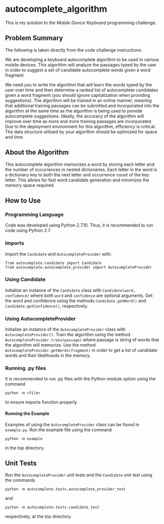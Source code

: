 # autocomplete_algorithm

This is my solution to the _Mobile Device Keyboard_ programming challenge.

## Problem Summary

The following is taken directly from the code challenge instructions:

We are developing a keyboard autocomplete algorithm to be used in various mobile devices. This algorithm will analyze the passages typed by the user in order to suggest a set of candidate autocomplete words given a word fragment.

We need you to write the algorithm that will learn the words typed by the user over time and then determine a ranked list of autocomplete candidates given a word fragment (you should ignore capitalization when providing suggestions). The algorithm will be trained in an online manner, meaning that additional training passages can be submitted and incorporated into the algorithm at the same time as the algorithm is being used to provide autocomplete suggestions. Ideally, the accuracy of the algorithm will improve over time as more and more training passages are incorporated. Due to the deployment environment for this algorithm, efficiency is critical. The data structure utilized by your algorithm should be optimized for space and time.


## About the Algorithm

This autocomplete algorithm memorizes a word by storing each letter and the number of occurrences in nested dictionaries. Each letter in the word is a dictionary key to both the next letter and occurrence count of the key letter. This allows for fast word candidate generation and minimizes the memory space required.


## How to Use

### Programming Language

Code was developed using Python 2.7.10. Thus, it is recommended to run code using Python 2.7. 

### Imports

Import the `Candidate` and `AutocompleteProvider` with:

```
from autocomplete.candidate import Candidate
from autocomplete.autocomplete_provider import AutocompleteProvider
```

### Using Candidate

Initialize an instance of the `Candidate` class with `Candidate(word, confidence)` where both `word` and `confidence` are optional arguments. Get the word and confidence using the methods `Candidate.getWord()` and `Candidate.getConfidence()`, respectively. 

### Using AutocompleteProvider

Initialize an instance of the `AutocompleteProvider` class with `AutocompleteProvider()`. Train the algorithm using the method `AutocompleteProvider.train(passage)` where passage is string of words that the algorithm will memorize. Use the method `AutocompleteProvider.getWords(fragment)` in order to get a list of candidate words and their likelihoods in the memory.

### Running .py files

It is recommended to run .py files with the Python module option using the command

`python -m <file>`

to ensure imports function properly.

#### Running the Example

Examples of using the `AutocompleteProvider` class can be found in `example.py`. Run the example file using the command

`python -m example`

in the top directory. 

## Unit Tests

Run the `AutocompleteProvider` unit tests and the `Candidate` unit test using the commands

`python -m autocomplete.tests.autocomplete_provider_test`

and

`python -m autocomplete.tests.candidate_test`

respectively, at the top directory. 


